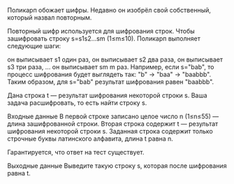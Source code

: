 ﻿Поликарп обожает шифры. Недавно он изобрёл свой собственный, который назвал повторным.

Повторный шифр используется для шифрования строк. Чтобы зашифровать строку s=s1s2…sm (1≤m≤10). Поликарп выполняет следующие шаги:

он выписывает s1 один раз,
он выписывает s2 два раза,
он выписывает s3 три раза,
...
он выписывает sm m раз.
Например, если s="bab", то процесс шифрования будет выглядеть так: "b" → "baa" → "baabbb". Таким образом, для s="bab" результат шифрования равен "baabbb".

Дана строка t — результат шифрования некоторой строки s. Ваша задача расшифровать, то есть найти строку s.

Входные данные
В первой строке записано целое число n (1≤n≤55) — длина зашифрованной строки. Вторая строка содержит t — результат шифрования некоторой строки s. Заданная строка содержит только строчные буквы латинского алфавита, длина t равна n.

Гарантируется, что ответ на тест существует.

Выходные данные
Выведите такую строку s, которая после шифрования равна t.